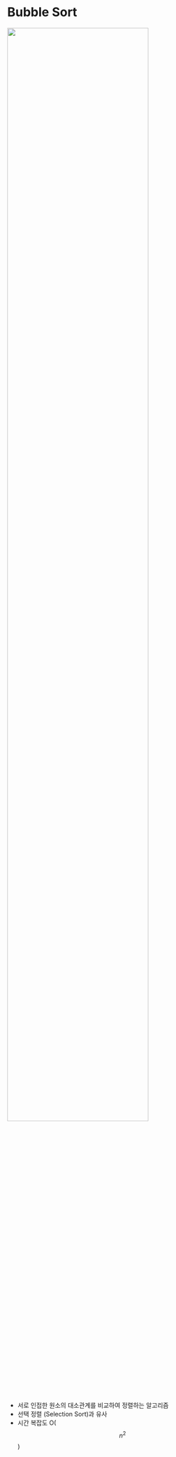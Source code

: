 # Bubble Sort
<img width="80%" src="https://cdn-images-1.medium.com/max/1600/1*ZQmdM7My9QIhvxj98hrweg.gif"/>  

* 서로 인접한 원소의 대소관계를 비교하여 정렬하는 알고리즘
* 선택 정렬 (Selection Sort)과 유사
* 시간 복잡도 O($$ n^{2} $$)
